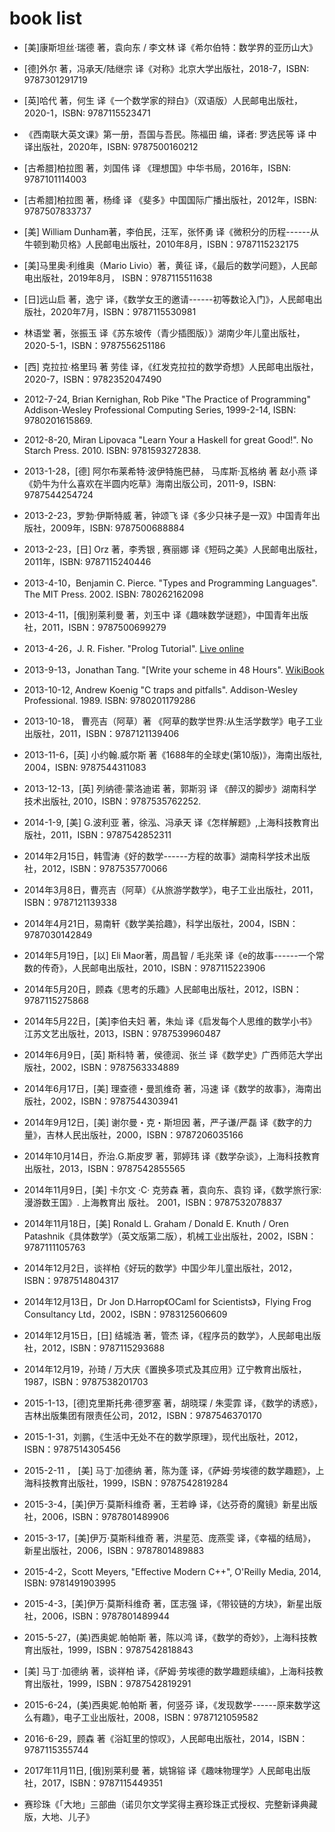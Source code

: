 # book list

* [美]康斯坦丝·瑞德 著，袁向东 / 李文林 译《希尔伯特：数学界的亚历山大》
* [德]外尔 著，冯承天/陆继宗 译《对称》北京大学出版社，2018-7，ISBN: 9787301291719
* [英]哈代 著，何生 译《一个数学家的辩白》（双语版）人民邮电出版社，2020-1，ISBN: 9787115523471
* 《西南联大英文课》第一册，吾国与吾民。陈福田 编，译者: 罗选民等 译 中译出版社，2020年，ISBN: 9787500160212
* [古希腊]柏拉图 著，刘国伟 译 《理想国》中华书局，2016年，ISBN: 9787101114003
* [古希腊]柏拉图 著，杨绛 译 《斐多》中国国际广播出版社，2012年，ISBN: 9787507833737
* [美] William Dunham著，李伯民，汪军，张怀勇 译《微积分的历程------从牛顿到勒贝格》人民邮电出版社，2010年8月，ISBN：9787115232175
* [美]马里奥·利维奥（Mario Livio）著，黄征 译，《最后的数学问题》，人民邮电出版社，2019年8月， ISBN：9787115511638
* [日]远山启 著，逸宁 译，《数学女王的邀请------初等数论入门》，人民邮电出版社，2020年7月，ISBN：9787115530981
* 林语堂 著，张振玉 译《苏东坡传（青少插图版）》湖南少年儿童出版社，2020-5-1，ISBN：9787556251186
* [西] 克拉拉·格里玛 著 劳佳 译，《红发克拉拉的数学奇想》人民邮电出版社，2020-7，ISBN：9782352047490
* 2012-7-24, Brian Kernighan, Rob Pike "The Practice of Programming" Addison-Wesley Professional Computing Series, 1999-2-14, ISBN: 9780201615869.
* 2012-8-20, Miran Lipovaca "Learn Your a Haskell for great Good!". No Starch Press. 2010. ISBN: 9781593272838.
* 2013-1-28，[德] 阿尔布莱希特·波伊特施巴赫， 马库斯·瓦格纳 著 赵小燕 译《奶牛为什么喜欢在半圆内吃草》海南出版公司，2011-9，ISBN: 9787544254724
* 2013-2-23，罗勃·伊斯特威 著，钟颂飞 译《多少只袜子是一双》中国青年出版社，2009年，ISBN: 9787500688884
* 2013-2-23，[日] Orz 著，李秀银 , 赛丽娜 译《短码之美》人民邮电出版社，2011年，ISBN: 9787115240446
* 2013-4-10，Benjamin C. Pierce. "Types and Programming Languages". The MIT Press. 2002. ISBN: 780262162098
* 2013-4-11，[俄]别莱利曼 著，刘玉中 译《趣味数学谜题》，中国青年出版社，2011，ISBN：9787500699279
* 2013-4-26，J. R. Fisher. "Prolog Tutorial". [Live online](https://www.cpp.edu/\~jrfisher/www/prolog_tutorial/pt_framer.html)
* 2013-9-13，Jonathan Tang. "[Write your scheme in 48 Hours". [WikiBook](https://en.wikibooks.org/wiki/Write_Yourself_a_Scheme_in_48_Hours)
* 2013-10-12, Andrew Koenig "C traps and pitfalls". Addison-Wesley Professional. 1989. ISBN: 9780201179286
* 2013-10-18， 曹亮吉（阿草）著 《阿草的数学世界:从生活学数学》电子工业出版社，2011，ISBN：9787121139406
* 2013-11-6，[英] 小约翰.威尔斯 著《1688年的全球史(第10版)》，海南出版社, 2004，ISBN: 9787544311083
* 2013-12-13，[英] 列纳德·蒙洛迪诺 著，郭斯羽 译 《醉汉的脚步》湖南科学技术出版社, 2010，ISBN：9787535762252.
* 2014-1-9, [美] G.波利亚 著，徐泓、冯承天 译《怎样解题》,上海科技教育出版社，2011，ISBN：9787542852311
* 2014年2月15日，韩雪涛《好的数学------方程的故事》湖南科学技术出版社，2012，ISBN：9787535770066
* 2014年3月8日，曹亮吉（阿草）《从旅游学数学》，电子工业出版社，2011，ISBN：9787121139338
* 2014年4月21日，易南轩《数学美拾趣》，科学出版社，2004，ISBN：9787030142849
* 2014年5月19日，[以] Eli Maor著，周昌智 / 毛兆荣 译《e的故事------一个常数的传奇》，人民邮电出版社，2010，ISBN：9787115223906
* 2014年5月20日，顾森《思考的乐趣》人民邮电出版社，2012，ISBN：9787115275868
* 2014年5月22日，[美]李伯夫妇 著，朱灿 译《启发每个人思维的数学小书》江苏文艺出版社，2013，ISBN：9787539960487
* 2014年6月9日，[英] 斯科特 著，侯德润、张兰 译《数学史》广西师范大学出版社，2002，ISBN：9787563334889
* 2014年6月17日，[美] 理查德・曼凯维奇 著，冯速 译《数学的故事》，海南出版社，2002，ISBN：9787544303941
* 2014年9月12日，[美] 谢尔曼・克・斯坦因 著，严子谦/严磊 译《数字的力量》，吉林人民出版社，2000，ISBN：9787206035166
* 2014年10月14日，乔治.G.斯皮罗 著，郭婷玮 译《数学杂谈》，上海科技教育出版社，2013，ISBN：9787542855565
* 2014年11月9日，[美] 卡尔文 ·C· 克劳森 著，袁向东、袁钧 译，《数学旅行家:漫游数王国》. 上海教育出 版社。 2001，ISBN：9787532078837
* 2014年11月18日，[美] Ronald L. Graham / Donald E. Knuth / Oren Patashnik《具体数学》（英文版第二版），机械工业出版社，2002，ISBN：9787111105763
* 2014年12月2日，谈祥柏《好玩的数学》中国少年儿童出版社，2012，ISBN：9787514804317
* 2014年12月13日，Dr Jon D.Harrop《OCaml for Scientists》，Flying Frog Consultancy Ltd，2002，ISBN：9783125606609
* 2014年12月15日，[日] 结城浩 著，管杰 译，《程序员的数学》，人民邮电出版社，2012，ISBN：9787115293688
* 2014年12月19，孙琦 / 万大庆《置换多项式及其应用》辽宁教育出版社，1987，ISBN：9787538201703
* 2015-1-13，[德]克里斯托弗·德罗塞 著，胡晓琛 / 朱雯霏 译，《数学的诱惑》，吉林出版集团有限责任公司，2012，ISBN：9787546370170
* 2015-1-31，刘鹏，《生活中无处不在的数学原理》，现代出版社，2012， ISBN：9787514305456
* 2015-2-11 ， [美] 马丁·加德纳 著，陈为蓬 译，《萨姆·劳埃德的数学趣题》，上海科技教育出版社，1999，ISBN：9787542819284
* 2015-3-4，[美]伊万·莫斯科维奇 著，王若峥 译，《达芬奇的魔镜》新星出版社，2006，ISBN：9787801489906
* 2015-3-17，[美]伊万·莫斯科维奇 著，洪星范、庞燕雯 译，《幸福的结局》，新星出版社，2006，ISBN：9787801489883
* 2015-4-2，Scott Meyers, "Effective Modern C++", O'Reilly Media, 2014, ISBN: 9781491903995
* 2015-4-3，[美]伊万·莫斯科维奇 著，匡志强 译，《带铰链的方块》，新星出版社，2006，ISBN：9787801489944
* 2015-5-27，(美)西奥妮.帕帕斯 著，陈以鸿 译，《数学的奇妙》，上海科技教育出版社，1999，ISBN：9787542818843
* [美] 马丁·加德纳 著，谈祥柏 译，《萨姆·劳埃德的数学趣题续编》，上海科技教育出版社，1999，ISBN：9787542819291
* 2015-6-24，(美)西奥妮.帕帕斯 著，何竖芬 译，《发现数学------原来数学这么有趣》，电子工业出版社，2008，ISBN：9787121059582
* 2016-6-29，顾森 著《浴缸里的惊叹》，人民邮电出版社，2014，ISBN：9787115355744
* 2017年11月11日, [俄]别莱利曼 著，姚锦镕 译《趣味物理学》人民邮电出版社，2017，ISBN：9787115449351

* 赛珍珠《「大地」三部曲（诺贝尔文学奖得主赛珍珠正式授权、完整新译典藏版，大地、儿子》
